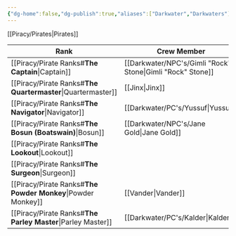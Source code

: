```yaml
---
{"dg-home":false,"dg-publish":true,"aliases":["Darkwater","Darkwaters"],"permalink":"/darkwater/darkwater-pirates/","dgPassFrontmatter":true,"created":"2025-03-25T00:20:12.876+11:00","updated":"2025-03-31T18:35:32.066+11:00"}
---
```


[[Piracy/Pirates\|Pirates]]

| Rank                                                  | Crew Member            |
| ----------------------------------------------------- | ---------------------- |
| [[Piracy/Pirate Ranks#**The Captain**\|Captain]]             | [[Darkwater/NPC's/Gimli "Rock" Stone\|Gimli "Rock" Stone]] |
| [[Piracy/Pirate Ranks#**The Quartermaster**\|Quartermaster]] | [[Jinx\|Jinx]]               |
| [[Piracy/Pirate Ranks#**The Navigator**\|Navigator]]         | [[Darkwater/PC's/Yussuf\|Yussuf]]             |
| [[Piracy/Pirate Ranks#**The Bosun (Boatswain)**\|Bosun]]     | [[Darkwater/NPC's/Jane Gold\|Jane Gold]]          |
| [[Piracy/Pirate Ranks#**The Lookout**\|Lookout]]             |                        |
| [[Piracy/Pirate Ranks#**The Surgeon**\|Surgeon]]             |                        |
| [[Piracy/Pirate Ranks#**The Powder Monkey**\|Powder Monkey]] | [[Vander\|Vander]]             |
| [[Piracy/Pirate Ranks#**The Parley Master**\|Parley Master]] | [[Darkwater/PC's/Kalder\|Kalder]]             |
